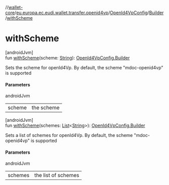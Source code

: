 //[wallet-core](../../../../index.md)/[eu.europa.ec.eudi.wallet.transfer.openid4vp](../../index.md)/[OpenId4VpConfig](../index.md)/[Builder](index.md)/[withScheme](with-scheme.md)

# withScheme

[androidJvm]\
fun [withScheme](with-scheme.md)(scheme: [String](https://kotlinlang.org/api/latest/jvm/stdlib/kotlin/-string/index.html)): [OpenId4VpConfig.Builder](index.md)

Sets the scheme for openId4Vp. By default, the scheme &quot;mdoc-openid4vp&quot; is supported

#### Parameters

androidJvm

| | |
|---|---|
| scheme | the scheme |

[androidJvm]\
fun [withScheme](with-scheme.md)(schemes: [List](https://kotlinlang.org/api/latest/jvm/stdlib/kotlin.collections/-list/index.html)&lt;[String](https://kotlinlang.org/api/latest/jvm/stdlib/kotlin/-string/index.html)&gt;): [OpenId4VpConfig.Builder](index.md)

Sets a list of schemes for openId4Vp. By default, the scheme &quot;mdoc-openid4vp&quot; is supported

#### Parameters

androidJvm

| | |
|---|---|
| schemes | the list of schemes |
